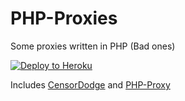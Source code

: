 # PHP-Proxies

Some proxies written in PHP (Bad ones)

[![Deploy to Heroku](https://www.herokucdn.com/deploy/button.svg)](https://heroku.com/deploy?template=https://github.com/kimadea/PHP-Proxies)

Includes [CensorDodge](https://github.com/ryanmab/CensorDodge) and [PHP-Proxy](https://github.com/Athlon1600/php-proxy-app)
